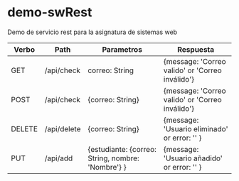 # demo-swRest

Demo de servicio rest para la asignatura de sistemas web

| Verbo  | Path        | Parametros                                        | Respuesta                                       |
|--------|-------------|---------------------------------------------------|-------------------------------------------------|
| GET    | /api/check  | correo: String                                    | {message: 'Correo valido' or 'Correo inválido'} |
| POST   | /api/check  | {correo: String}                                  | {message: 'Correo valido' or 'Correo inválido'} |
| DELETE | /api/delete | {correo: String}                                  | {message: 'Usuario eliminado' or error: '' }    |
| PUT    | /api/add    | {estudiante: {correo: String, nombre: 'Nombre'} } | {message: 'Usuario añadido' or error: '' }      |
